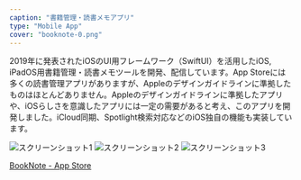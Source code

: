 ```yaml
---
caption: "書籍管理・読書メモアプリ"
type: "Mobile App"
cover: "booknote-0.png"
---
```


2019年に発表されたiOSのUI用フレームワーク（SwiftUI）を活用したiOS, iPadOS用書籍管理・読書メモツールを開発、配信しています。App Storeには多くの読書管理アプリがありますが、Appleのデザインガイドラインに準拠したものはほとんどありません。Appleのデザインガイドラインに準拠したアプリや、iOSらしさを意識したアプリには一定の需要があると考え、このアプリを開発しました。iCloud同期、Spotlight検索対応などのiOS独自の機能も実装しています。

![スクリーンショット1](/images/booknote-1.png)
![スクリーンショット2](/images/booknote-2.png)
![スクリーンショット3](/images/booknote-3.png)

<p>
  <a href="https://apps.apple.com/jp/app/booknote/id1546487927" target="_blank" rel="noopener noreferrer" >BookNote - App Store</a>
</p>